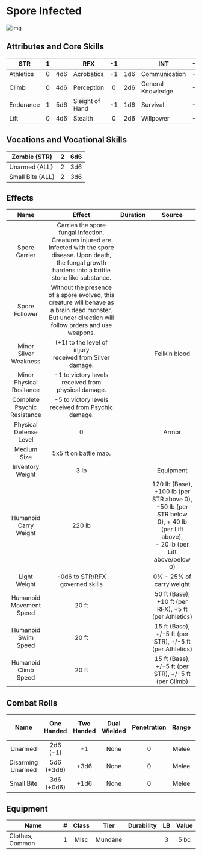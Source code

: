 # Spore Infected

![img](SporeInfected.png)

## Attributes and Core Skills

| STR       | 1 |    | RFX             | -1 |    | INT               | -2 |    |
| --------- | :-: | :-: | --------------- | :-: | :-: | ----------------- | :-: | :-: |
| Athletics | 0 | 4d6 | Acrobatics      | -1 | 1d6 | Communication     | -1 | 0d6 |
| Climb     | 0 | 4d6 | Perception      | 0 | 2d6 | General Knowledge | -1 | 0d6 |
| Endurance | 1 | 5d6 | Sleight of Hand | -1 | 1d6 | Survival          | -1 | 0d6 |
| Lift      | 0 | 4d6 | Stealth         | 0 | 2d6 | Willpower         | -1 | 0d6 |

## Vocations and Vocational Skills

| Zombie {STR}     | 2 | 6d6 |
| ---------------- | :-: | :-: |
| Unarmed {ALL}    | 2 | 3d6 |
| Small Bite {ALL} | 2 | 3d6 |

## Effects

|            Name            |                                                                                Effect                                                                                | Duration |                                                    Source                                                    |
| :-------------------------: | :-------------------------------------------------------------------------------------------------------------------------------------------------------------------: | :------: | :----------------------------------------------------------------------------------------------------------: |
|        Spore Carrier        | Carries the spore fungal infection. Creatures injured are infected with the spore disease. Upon death, the fungal growth hardens into a brittle stone like substance. |          |                                                                                                              |
|       Spore Follower       |          Without the presence of a spore evolved, this creature will behave as a brain dead monster. But under direction will follow orders and use weapons.          |          |                                                                                                              |
|    Minor Silver Weakness    |                                                     (+1) to the level of injury<br />received from Silver damage.                                                     |          |                                                Fellkin blood                                                |
|  Minor Physical Resitance  |                                                         -1 to victory levels received from physical damage.                                                         |          |                                                                                                              |
| Complete Psychic Resistance |                                                          -5 to victory levels received from Psychic damage.                                                          |          |                                                                                                              |
|   Physical Defense Level   |                                                                                   0                                                                                   |          |                                                    Armor                                                    |
|         Medium Size         |                                                                         5x5 ft on battle map.                                                                         |          |                                                                                                              |
|      Inventory Weight      |                                                                                 3 lb                                                                                 |          |                                                  Equipment                                                  |
|    Humanoid Carry Weight    |                                                                                220 lb                                                                                |          | 120 lb (Base), +100 lb (per STR above 0),<br />-50 lb (per STR below 0), + 40 lb (per Lift above),<br />- 20 lb (per Lift above/below 0) |
|        Light Weight        |                                                                    -0d6 to STR/RFX governed skills                                                                    |          |                                           0% - 25% of carry weight                                           |
|   Humanoid Movement Speed   |                                                                                 20 ft                                                                                 |          |                            50 ft (Base), +10 ft (per RFX), +5 ft (per Athletics)                            |
|     Humanoid Swim Speed     |                                                                                 20 ft                                                                                 |          |                          15 ft (Base), +/-5 ft (per STR), +/-5 ft (per Athletics)                          |
|    Humanoid Climb Speed    |                                                                                 20 ft                                                                                 |          |                             15 ft (Base), +/-5 ft (per STR), +/-5 ft (per Climb)                             |

## Combat Rolls

|       Name       | One<br />Handed | Two<br />Handed | Dual<br />Wielded | Penetration | Range | Damage<br />Types | Engageable<br />Opponents | Area Of<br />Effect | Resource<br />Class |
| :---------------: | :-------------: | :-------------: | :---------------: | :---------: | :---: | :---------------: | :-----------------------: | :-----------------: | :-----------------: |
|      Unarmed      |  2d6<br />(-1)  |       -1       |       None       |      0      | Melee |     Bludgeon     |           Rapid           |        None        |        None        |
| Disarming Unarmed | 5d6<br />(+3d6) |      +3d6      |       None       |      0      | Melee |     Bludgeon     |           Rapid           |        None        |        None        |
|    Small Bite    | 3d6<br />(+0d6) |      +1d6      |       None       |      0      | Melee | Pierce, Bludgeon |          Focused          |        None        |        None        |

## Equipment

| Name            | # | Class |  Tier  | Durability | LB | Value |
| --------------- | :-: | :---: | :-----: | :--------: | :-: | :---: |
| Clothes, Common | 1 | Misc | Mundane |            | 3 | 5 bc |
